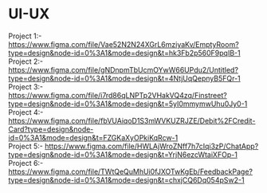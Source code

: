 # UI-UX

Project 1:- https://www.figma.com/file/Vae52N2N24XGrL6mziyaKv/EmptyRoom?type=design&node-id=0%3A1&mode=design&t=hk3Fb2p560F9pqIB-1
<br>
Project 2:- https://www.figma.com/file/gNDnpmTbUcmOYwW66UPdu2/Untitled?type=design&node-id=0%3A1&mode=design&t=4NtjUqQepnyB5FQr-1
<br>
Project 3:- https://www.figma.com/file/i7rd86qLNPTp2VHakVQ4zq/Finstreet?type=design&node-id=0%3A1&mode=design&t=5yI0mmymwUhu0Jy0-1
<br>
Project 4:- https://www.figma.com/file/fbVUAiqoD1S3mWVKUZRJZE/Debit%2FCredit-Card?type=design&node-id=0%3A1&mode=design&t=FZGKaXyOPkiKqRcw-1
<br>
Project 5:- https://www.figma.com/file/HWLAjWroZNff7h7cIqi3zP/ChatApp?type=design&node-id=0%3A1&mode=design&t=YrjN6ezcWtaiXFOp-1
<br>
Project 6:- https://www.figma.com/file/TWtQeQuMhUi0fJXOTwKgEb/FeedbackPage?type=design&node-id=0%3A1&mode=design&t=chxjCQ6Dq054pSw2-1
<br>
